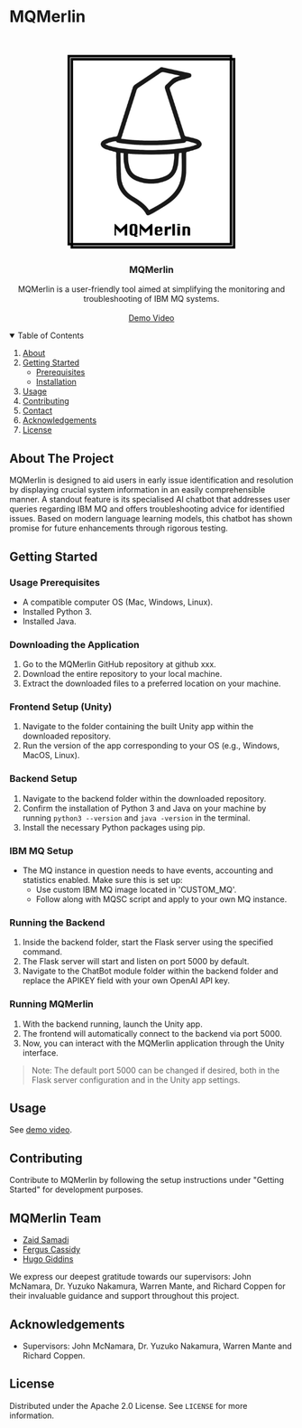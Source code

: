 # MQMerlin

<!-- PROJECT LOGO -->
<br />
<p align="center">
  <a href="https://github.com/MQMerlin/MQMerlin/">
    <img src="mqmerlin-logo.png" alt="Logo" width="300">
  </a>

  <h3 align="center">MQMerlin</h3>

  <p align="center">
    MQMerlin is a user-friendly tool aimed at simplifying the monitoring and troubleshooting of IBM MQ systems.
    <br />
    <br />
    <a href="https://www.youtube.com/watch?v=ttXFpTWPafs">Demo Video</a>
    
  
  </p>
</p>



<!-- TABLE OF CONTENTS -->
<details open="open">
  <summary>Table of Contents</summary>
  <ol>
    <li>
      <a href="#about-the-project">About</a>
    </li>
    <li>
      <a href="#getting-started">Getting Started</a>
      <ul>
        <li><a href="#Usage-Prerequisites">Prerequisites</a></li>
        <li><a href="#installation">Installation</a></li>
      </ul>
    </li>
    <li><a href="#usage">Usage</a></li>
    <li><a href="#contributing">Contributing</a></li>
    <li><a href="#MQMerlin-Team">Contact</a></li>
    <li><a href="#acknowledgements">Acknowledgements</a></li>
     <li><a href="#license">License</a></li>
  </ol>
</details>



<!-- ABOUT THE PROJECT -->
## About The Project

MQMerlin is designed to aid users in early issue identification and resolution by displaying crucial system information in an easily comprehensible manner. A standout feature is its specialised AI chatbot that addresses user queries regarding IBM MQ and offers troubleshooting advice for identified issues. Based on modern language learning models, this chatbot has shown promise for future enhancements through rigorous testing.



<!-- GETTING STARTED -->
## Getting Started

### Usage Prerequisites
- A compatible computer OS (Mac, Windows, Linux).
- Installed Python 3.
- Installed Java.

### Downloading the Application
1. Go to the MQMerlin GitHub repository at github xxx.
2. Download the entire repository to your local machine.
3. Extract the downloaded files to a preferred location on your machine.

### Frontend Setup (Unity)
1. Navigate to the folder containing the built Unity app within the downloaded repository.
2. Run the version of the app corresponding to your OS (e.g., Windows, MacOS, Linux).

### Backend Setup
1. Navigate to the backend folder within the downloaded repository.
2. Confirm the installation of Python 3 and Java on your machine by running `python3 --version` and `java -version` in the terminal.
3. Install the necessary Python packages using pip.

### IBM MQ Setup
- The MQ instance in question needs to have events, accounting and statistics enabled. Make sure this is set up:
  - Use custom IBM MQ image located in 'CUSTOM_MQ'.
  - Follow along with MQSC script and apply to your own MQ instance.


### Running the Backend
1. Inside the backend folder, start the Flask server using the specified command.
2. The Flask server will start and listen on port 5000 by default.
3. Navigate to the ChatBot module folder within the backend folder and replace the APIKEY field with your own OpenAI API key.

### Running MQMerlin
1. With the backend running, launch the Unity app.
2. The frontend will automatically connect to the backend via port 5000.
3. Now, you can interact with the MQMerlin application through the Unity interface.

>Note: The default port 5000 can be changed if desired, both in the Flask server configuration and in the Unity app settings.



<!-- USAGE -->
## Usage

See <a href="https://www.youtube.com/watch?v=ttXFpTWPafs">demo video</a>.


<!-- CONTRIBUTING -->
## Contributing

Contribute to MQMerlin by following the setup instructions under "Getting Started" for development purposes.



<!-- CONTACT -->
## MQMerlin Team

- [Zaid Samadi](https://github.com/Zaid1120)
- [Fergus Cassidy](https://github.com/Fergus2299)
- [Hugo Giddins](https://github.com/Hgiddins)

We express our deepest gratitude towards our supervisors: John McNamara, Dr. Yuzuko Nakamura, Warren Mante, and Richard Coppen for their invaluable guidance and support throughout this project.


<!-- ACKNOWLEDGEMENTS -->
## Acknowledgements

- Supervisors: John McNamara, Dr. Yuzuko Nakamura, Warren Mante and Richard Coppen.


<!-- LICENSE -->
## License

Distributed under the Apache 2.0 License. See `LICENSE` for more information.

